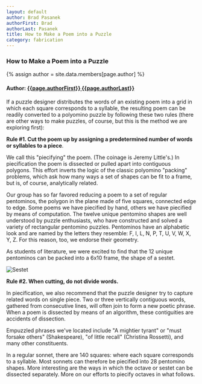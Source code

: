 ```yaml
---
layout: default
author: Brad Pasanek
authorFirst: Brad
authorLast: Pasanek
title: How to Make a Poem into a Puzzle
category: fabrication
---
```

### How to Make a Poem into a Puzzle

{% assign author = site.data.members[page.author] %}

<h4>
Author: <a href="./../../../../people/{{page.authorLast | downcase}}-{{page.authorFirst | downcase}}.html">{{page.authorFirst}} {{page.authorLast}}</a>
</h4>

If a puzzle designer distributes the words of an existing poem into a grid in which each square corresponds to a syllable, the resulting poem can be readily converted to a polyomino puzzle by following these two rules (there are other ways to make puzzles, of course, but this is the method we are exploring first):

**Rule #1. Cut the poem up by assigning a predetermined number of words or syllables to a piece**.
     
We call this "piecifying" the poem. (The coinage is Jeremy Little's.) In piecification the poem is dissected or pulled apart into contiguous polygons. This effort inverts the logic of the classic polyomino "packing" problems, which ask how many ways a set of shapes can be fit to a frame, but is, of course, analytically related.
    
Our group has so far favored reducing a poem to a set of regular pentominos, the polygon in the plane made of five squares, connected edge to edge. Some poems we have piecified by hand, others we have piecified by means of computation. The twelve unique pentomino shapes are well understood by puzzle enthusiasts, who have constructed and solved a variety of rectangular pentomino puzzles. Pentominos have an alphabetic look and are named by the letters they resemble: F, I, L, N, P, T, U, V, W, X, Y, Z. For this reason, too, we endorse their geometry.

As students of literature, we were excited to find that the 12 unique pentominos can be packed into a 6x10 frame, the shape of a sestet.

![Sestet](./../../../../images/sonnet15-sestet.jpg)

**Rule #2. When cutting, do not divide words.** 
    
In piecification, we also recommend that the puzzle designer try to capture related words on single piece. Two or three vertically contiguous words, gathered from consecutive lines, will often join to form a new poetic phrase. When a poem is dissected by means of an algorithm, these contiguities are accidents of dissection. 
    
Empuzzled phrases we've located include "A mightier tyrant" or "must forsake others" (Shakespeare), "of little recall" (Christina Rossetti), and many other constituents.

In a regular sonnet, there are 140 squares: where each square corresponds to a syllable. Most sonnets can therefore be piecified into 28 pentomino shapes. More interesting are the ways in which the octave or sestet can be dissected separately. More on our efforts to piecify octaves in what follows.

